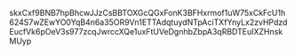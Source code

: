 skxCxf9BNB7hpBhcwJJzCsBBTOXGcQGxFonK3BFHxrmof1uW75xCkFcU1h624S7wZEwYO0YqB4n6a35OR9Vn1ETTAdqtuydNTpAciTXfYnyLx2zvHPdzdEucfVk6pOeV3s977zcqJwrccXQe1uxFtUVeDgnhbZbpA3qRBDTEuIXZHnskMUyp